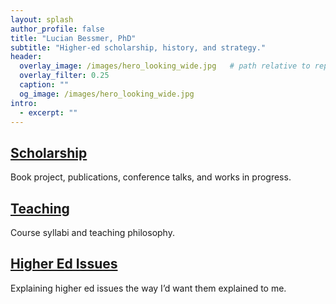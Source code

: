 ```yaml
---
layout: splash
author_profile: false
title: "Lucian Bessmer, PhD"
subtitle: "Higher-ed scholarship, history, and strategy."
header:
  overlay_image: /images/hero_looking_wide.jpg   # path relative to repo root
  overlay_filter: 0.25
  caption: ""
  og_image: /images/hero_looking_wide.jpg
intro:
  - excerpt: ""
---
```


<!-- Custom Feature Row (linked titles, no Learn More buttons) -->
<div class="feature__wrapper">

  <div class="feature__item">
    <div class="archive__item">
      <div class="archive__item-body">
        <h2 class="archive__item-title">
          <a href="/scholarship/">Scholarship</a>
        </h2>
        <div class="archive__item-excerpt">
          <p>Book project, publications, conference talks, and works in progress.</p>
        </div>
      </div>
    </div>
  </div>

  <div class="feature__item">
    <div class="archive__item">
      <div class="archive__item-body">
        <h2 class="archive__item-title">
          <a href="/portfolio/">Teaching</a>
        </h2>
        <div class="archive__item-excerpt">
          <p>Course syllabi and teaching philosophy.</p>
        </div>
      </div>
    </div>
  </div>

  <div class="feature__item">
    <div class="archive__item">
      <div class="archive__item-body">
        <h2 class="archive__item-title">
          <a href="/higheredissues/">Higher Ed Issues</a>
        </h2>
        <div class="archive__item-excerpt">
          <p>Explaining higher ed issues the way I’d want them explained to me.</p>
        </div>
      </div>
    </div>
  </div>

</div>
